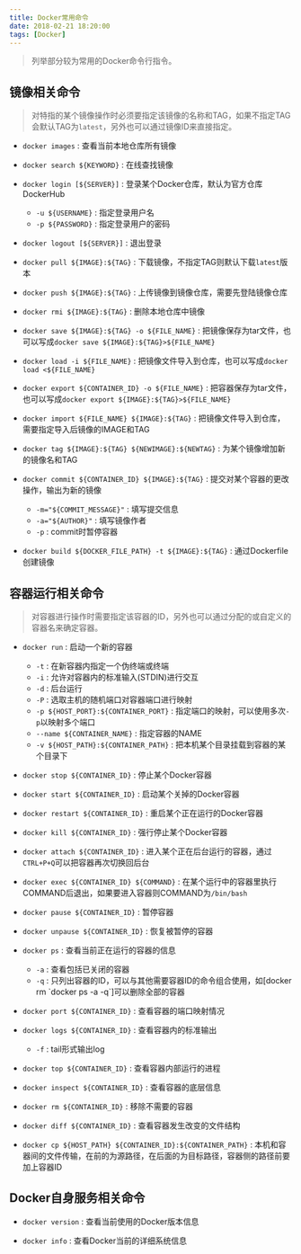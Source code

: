```yaml
---
title: Docker常用命令
date: 2018-02-21 18:20:00
tags: [Docker]
---
```


> 列举部分较为常用的Docker命令行指令。

## 镜像相关命令

> 对特指的某个镜像操作时必须要指定该镜像的名称和TAG，如果不指定TAG会默认TAG为`latest`，另外也可以通过镜像ID来直接指定。

- `docker images` : 查看当前本地仓库所有镜像

- `docker search ${KEYWORD}` : 在线查找镜像

- `docker login [${SERVER}]` : 登录某个Docker仓库，默认为官方仓库DockerHub
  - `-u ${USERNAME}` : 指定登录用户名
  - `-p ${PASSWORD}` : 指定登录用户的密码

- `docker logout [${SERVER}]` : 退出登录

- `docker pull ${IMAGE}:${TAG}` : 下载镜像，不指定TAG则默认下载`latest`版本

- `docker push ${IMAGE}:${TAG}` : 上传镜像到镜像仓库，需要先登陆镜像仓库

- `docker rmi ${IMAGE}:${TAG}` : 删除本地仓库中镜像

- `docker save ${IMAGE}:${TAG} -o ${FILE_NAME}` : 把镜像保存为tar文件，也可以写成`docker save ${IMAGE}:${TAG}>${FILE_NAME}`

- `docker load -i ${FILE_NAME}` : 把镜像文件导入到仓库，也可以写成`docker load <${FILE_NAME}`

- `docker export ${CONTAINER_ID} -o ${FILE_NAME}` : 把容器保存为tar文件，也可以写成`docker export ${IMAGE}:${TAG}>${FILE_NAME}`

- `docker import ${FILE_NAME} ${IMAGE}:${TAG}` : 把镜像文件导入到仓库，需要指定导入后镜像的IMAGE和TAG

- `docker tag ${IMAGE}:${TAG} ${NEWIMAGE}:${NEWTAG}` : 为某个镜像增加新的镜像名和TAG

- `docker commit ${CONTAINER_ID} ${IMAGE}:${TAG}` : 提交对某个容器的更改操作，输出为新的镜像
  - `-m="${COMMIT_MESSAGE}"` : 填写提交信息
  - `-a="${AUTHOR}"` : 填写镜像作者
  - `-p` : commit时暂停容器

- `docker build ${DOCKER_FILE_PATH} -t ${IMAGE}:${TAG}` : 通过Dockerfile创建镜像

## 容器运行相关命令

> 对容器进行操作时需要指定该容器的ID，另外也可以通过分配的或自定义的容器名来确定容器。

- `docker run` : 启动一个新的容器
  - `-t` : 在新容器内指定一个伪终端或终端
  - `-i` : 允许对容器内的标准输入(STDIN)进行交互
  - `-d` : 后台运行
  - `-P` : 选取主机的随机端口对容器端口进行映射
  - `-p ${HOST_PORT}:${CONTAINER_PORT}` : 指定端口的映射，可以使用多次`-p`以映射多个端口
  - `--name ${CONTAINER_NAME}` : 指定容器的NAME
  - `-v ${HOST_PATH}:${CONTAINER_PATH}` : 把本机某个目录挂载到容器的某个目录下

- `docker stop ${CONTAINER_ID}` : 停止某个Docker容器

- `docker start ${CONTAINER_ID}` : 启动某个关掉的Docker容器

- `docker restart ${CONTAINER_ID}` : 重启某个正在运行的Docker容器

- `docker kill ${CONTAINER_ID}` : 强行停止某个Docker容器

- `docker attach ${CONTAINER_ID}` : 进入某个正在后台运行的容器，通过`CTRL+P+Q`可以把容器再次切换回后台

- `docker exec ${CONTAINER_ID} ${COMMAND}` : 在某个运行中的容器里执行COMMAND后退出，如果要进入容器则COMMAND为`/bin/bash`

- `docker pause ${CONTAINER_ID}` : 暂停容器

- `docker unpause ${CONTAINER_ID}` : 恢复被暂停的容器

- `docker ps` : 查看当前正在运行的容器的信息
  - `-a` : 查看包括已关闭的容器
  - `-q` : 只列出容器的ID，可以与其他需要容器ID的命令组合使用，如[docker rm \`docker ps -a -q\`]可以删除全部的容器

- `docker port ${CONTAINER_ID}` : 查看容器的端口映射情况

- `docker logs ${CONTAINER_ID}` : 查看容器内的标准输出
  - `-f` : tail形式输出log

- `docker top ${CONTAINER_ID}` : 查看容器内部运行的进程

- `docker inspect ${CONTAINER_ID}` : 查看容器的底层信息

- `docker rm ${CONTAINER_ID}` : 移除不需要的容器

- `docker diff ${CONTAINER_ID}` : 查看容器发生改变的文件结构

- `docker cp ${HOST_PATH} ${CONTAINER_ID}:${CONTAINER_PATH}` : 本机和容器间的文件传输，在前的为源路径，在后面的为目标路径，容器侧的路径前要加上容器ID

## Docker自身服务相关命令

- `docker version` : 查看当前使用的Docker版本信息

- `docker info` : 查看Docker当前的详细系统信息
